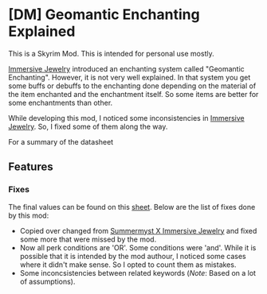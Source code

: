 # [DM] Geomantic Enchanting Explained
This is a Skyrim Mod. This is intended for personal use mostly.

[Immersive Jewelry](https://www.nexusmods.com/skyrimspecialedition/mods/5336) introduced an enchanting system called "Geomantic Enchanting". However, it is not very well explained. In that system you get some buffs or debuffs to the enchanting done depending on the material of the item enchanted and the enchantment itself. So some items are better for some enchantments than other.

While developing this mod, I noticed some inconsistencies in [Immersive Jewelry](https://www.nexusmods.com/skyrimspecialedition/mods/5336). So, I fixed some of them along the way.

For a summary of the datasheet

## Features

### Fixes
The final values can be found on this [sheet](https://docs.google.com/spreadsheets/d/1lx3P6f6BYfjzA0KwJxvX-f3pAsRVIuYNd_FjL9IBm_I).
Below are the list of fixes done by this mod:
- Copied over changed from [Summermyst X Immersive Jewelry](https://www.nexusmods.com/skyrimspecialedition/mods/30463) and fixed some more that were missed by the mod.
- Now all perk conditions are 'OR'. Some conditions were 'and'. While it is possible that it is intended by the mod authour, I noticed some cases where it didn't make sense. So I opted to count them as mistakes.
- Some inconcsistencies between related keywords (*Note*: Based on a lot of assumptions).